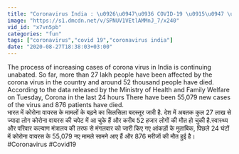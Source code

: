 ```yaml
---
title: "Coronavirus India : \u0926\u0947\u0936 COVID-19 \u0915\u0947 \u0915\u0941\u0932 \u092e\u093e\u092e\u0932\u0947 27 \u0932\u093e\u0916 \u0915\u0947 \u092a\u093e\u0930,\u0915\u0930\u0940\u092c 52 \u0939\u091c\u093e\u0930 \u092e\u094c\u0924\u0947\u0902 \u0935\u0928\u0907\u0902\u0921\u093f\u092f\u093e \u0939\u093f\u0902\u0926\u0940"
image: "https://s1.dmcdn.net/v/SPNUV1VEtlAMMnJ_7/x240"
vid_id: "x7vn5pb"
categories: "fun"
tags: ["coronavirus","covid 19","coronavirus india"]
date: "2020-08-27T18:38:03+03:00"
---
```

The process of increasing cases of corona virus in India is continuing unabated. So far, more than 27 lakh people have been affected by the corona virus in the country and around 52 thousand people have died. According to the data released by the Ministry of Health and Family Welfare on Tuesday, Corona in the last 24 hours There have been 55,079 new cases of the virus and 876 patients have died.  <br>भारत में कोरोना वायरस के मामलों के बढ़ने का सिलसिला बदस्तूर जारी है. देश में अबतक कुल 27 लाख से ज्यादा लोग कोरोना वायरस की चपेट में आ चुके हैं और करीब 52 हजार लोगों की मौत हो चुकी है.स्वास्थ्य और परिवार कल्याण मंत्रालय की तरफ से मंगलवार को जारी किए गए आंकड़ों के मुताबिक, पिछले 24 घंटों में कोरोना वायरस के 55,079 नए मामले सामने आए हैं और 876 मरीजों की मौत हुई है।   <br>#Coronavirus #Covid19
